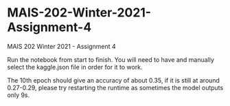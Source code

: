 # MAIS-202-Winter-2021-Assignment-4
MAIS 202 Winter 2021 - Assignment 4

Run the notebook from start to finish. You will need to have and manually select the kaggle.json file in order for it to work. 

The 10th epoch should give an accuracy of about 0.35, if it is still at around 0.27-0.29, please try restarting the runtime as sometimes the model outputs only 9s.  

